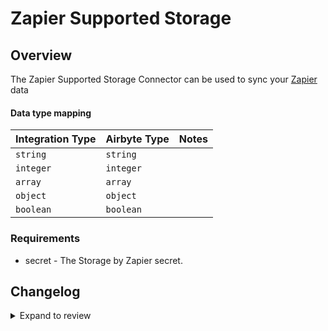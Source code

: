 # Zapier Supported Storage

## Overview

The Zapier Supported Storage Connector can be used to sync your [Zapier](https://store.zapier.com/) data

#### Data type mapping

| Integration Type | Airbyte Type | Notes |
| :--------------- | :----------- | :---- |
| `string`         | `string`     |       |
| `integer`        | `integer`    |       |
| `array`          | `array`      |       |
| `object`         | `object`     |       |
| `boolean`        | `boolean`    |       |

### Requirements

- secret - The Storage by Zapier secret.

## Changelog

<details>
  <summary>Expand to review</summary>

| Version | Date | Pull Request | Subject |
|:--------|:-----------|:---------------------------------------------------------| |
| 0.2.25 | 2025-09-17 | [61233](https://github.com/airbytehq/airbyte/pull/61233) | Update dependencies |
| 0.2.24 | 2025-05-24 | [60752](https://github.com/airbytehq/airbyte/pull/60752) | Update dependencies |
| 0.2.23 | 2025-05-10 | [59548](https://github.com/airbytehq/airbyte/pull/59548) | Update dependencies |
| 0.2.22 | 2025-04-26 | [58945](https://github.com/airbytehq/airbyte/pull/58945) | Update dependencies |
| 0.2.21 | 2025-04-19 | [58555](https://github.com/airbytehq/airbyte/pull/58555) | Update dependencies |
| 0.2.20 | 2025-04-13 | [58049](https://github.com/airbytehq/airbyte/pull/58049) | Update dependencies |
| 0.2.19 | 2025-04-05 | [57371](https://github.com/airbytehq/airbyte/pull/57371) | Update dependencies |
| 0.2.18 | 2025-03-29 | [56817](https://github.com/airbytehq/airbyte/pull/56817) | Update dependencies |
| 0.2.17 | 2025-03-22 | [56340](https://github.com/airbytehq/airbyte/pull/56340) | Update dependencies |
| 0.2.16 | 2025-03-09 | [55659](https://github.com/airbytehq/airbyte/pull/55659) | Update dependencies |
| 0.2.15 | 2025-03-01 | [55168](https://github.com/airbytehq/airbyte/pull/55168) | Update dependencies |
| 0.2.14 | 2025-02-23 | [54634](https://github.com/airbytehq/airbyte/pull/54634) | Update dependencies |
| 0.2.13 | 2025-02-15 | [54115](https://github.com/airbytehq/airbyte/pull/54115) | Update dependencies |
| 0.2.12 | 2025-02-08 | [53558](https://github.com/airbytehq/airbyte/pull/53558) | Update dependencies |
| 0.2.11 | 2025-02-01 | [53107](https://github.com/airbytehq/airbyte/pull/53107) | Update dependencies |
| 0.2.10 | 2025-01-25 | [52438](https://github.com/airbytehq/airbyte/pull/52438) | Update dependencies |
| 0.2.9 | 2025-01-18 | [51955](https://github.com/airbytehq/airbyte/pull/51955) | Update dependencies |
| 0.2.8 | 2025-01-11 | [51407](https://github.com/airbytehq/airbyte/pull/51407) | Update dependencies |
| 0.2.7 | 2024-12-28 | [50793](https://github.com/airbytehq/airbyte/pull/50793) | Update dependencies |
| 0.2.6 | 2024-12-21 | [50333](https://github.com/airbytehq/airbyte/pull/50333) | Update dependencies |
| 0.2.5 | 2024-12-14 | [49783](https://github.com/airbytehq/airbyte/pull/49783) | Update dependencies |
| 0.2.4 | 2024-12-12 | [48181](https://github.com/airbytehq/airbyte/pull/48181) | Update dependencies |
| 0.2.3 | 2024-10-29 | [47798](https://github.com/airbytehq/airbyte/pull/47798) | Update dependencies |
| 0.2.2 | 2024-10-28 | [47614](https://github.com/airbytehq/airbyte/pull/47614) | Update dependencies |
| 0.2.1 | 2024-08-16 | [44196](https://github.com/airbytehq/airbyte/pull/44196) | Bump source-declarative-manifest version |
| 0.2.0 | 2024-08-09 | [43447](https://github.com/airbytehq/airbyte/pull/43447) | Refactor connector to manifest-only format |
| 0.1.14 | 2024-08-03 | [43273](https://github.com/airbytehq/airbyte/pull/43273) | Update dependencies |
| 0.1.13 | 2024-07-27 | [42720](https://github.com/airbytehq/airbyte/pull/42720) | Update dependencies |
| 0.1.12 | 2024-07-20 | [42253](https://github.com/airbytehq/airbyte/pull/42253) | Update dependencies |
| 0.1.11 | 2024-07-13 | [41906](https://github.com/airbytehq/airbyte/pull/41906) | Update dependencies |
| 0.1.10 | 2024-07-10 | [41563](https://github.com/airbytehq/airbyte/pull/41563) | Update dependencies |
| 0.1.9 | 2024-07-09 | [41122](https://github.com/airbytehq/airbyte/pull/41122) | Update dependencies |
| 0.1.8 | 2024-07-06 | [40980](https://github.com/airbytehq/airbyte/pull/40980) | Update dependencies |
| 0.1.7 | 2024-06-25 | [40462](https://github.com/airbytehq/airbyte/pull/40462) | Update dependencies |
| 0.1.6 | 2024-06-21 | [39918](https://github.com/airbytehq/airbyte/pull/39918) | Update dependencies |
| 0.1.5 | 2024-06-04 | [39041](https://github.com/airbytehq/airbyte/pull/39041) | [autopull] Upgrade base image to v1.2.1 |
| 0.1.4 | 2024-05-28 | [38728](https://github.com/airbytehq/airbyte/pull/38728) | Make connector compatible with builder |
| 0.1.3 | 2024-04-19 | [37300](https://github.com/airbytehq/airbyte/pull/37300) | Upgrade to CDK 0.80.0 and manage dependencies with Poetry. |
| 0.1.2 | 2024-04-15 | [37300](https://github.com/airbytehq/airbyte/pull/37300) | Base image migration: remove Dockerfile and use the python-connector-base image |
| 0.1.1 | 2024-04-12 | [37300](https://github.com/airbytehq/airbyte/pull/37300) | schema descriptions |
| 0.1.0 | 2022-10-25 | [18442](https://github.com/airbytehq/airbyte/pull/18442) | Initial release |

</details>
